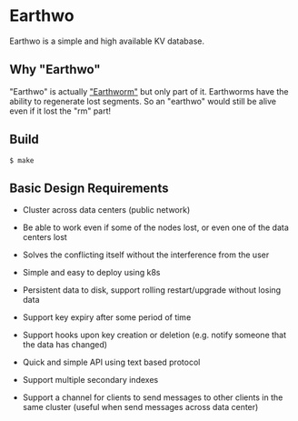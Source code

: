 # Earthwo

Earthwo is a simple and high available KV database.

## Why "Earthwo"

"Earthwo" is actually ["Earthworm"](https://en.wikipedia.org/wiki/Earthworm) but only part of it. Earthworms have the ability to regenerate lost segments. So an "earthwo" would still be alive even if it lost the "rm" part!

## Build

    $ make

## Basic Design Requirements

- Cluster across data centers (public network)

- Be able to work even if some of the nodes lost, or even one of the data centers lost

- Solves the conflicting itself without the interference from the user

- Simple and easy to deploy using k8s

- Persistent data to disk, support rolling restart/upgrade without losing data

- Support key expiry after some period of time

- Support hooks upon key creation or deletion (e.g. notify someone that the data has changed)

- Quick and simple API using text based protocol

- Support multiple secondary indexes

- Support a channel for clients to send messages to other clients in the same cluster (useful when send messages across data center)
